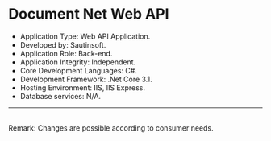 # Document Net Web API
- Application Type: Web API Application.
- Developed by: Sautinsoft.
- Application Role: Back-end.
- Application Integrity: Independent.
- Core Development Languages: C#.
- Development Framework: .Net Core 3.1.
- Hosting Environment: IIS, IIS Express.
- Database services: N/A.

----------------------------

<br> Remark: Changes are possible according to consumer needs.
